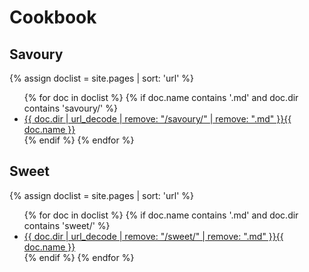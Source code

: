 # Cookbook

## Savoury
{% assign doclist = site.pages | sort: 'url'  %}
<ul>
{% for doc in doclist %}
{% if doc.name contains '.md' and doc.dir contains 'savoury/' %}
<li><a href="{{ site.baseurl }}{{ doc.url }}">{{ doc.dir | url_decode | remove: "/savoury/" | remove: ".md" }}{{ doc.name }}</a></li>
{% endif %}
{% endfor %}
</ul>

## Sweet
{% assign doclist = site.pages | sort: 'url'  %}
<ul>
{% for doc in doclist %}
{% if doc.name contains '.md' and doc.dir contains 'sweet/' %}
<li><a href="{{ site.baseurl }}{{ doc.url }}">{{ doc.dir | url_decode | remove: "/sweet/" | remove: ".md" }}{{ doc.name }}</a></li>
{% endif %}
{% endfor %}
</ul>